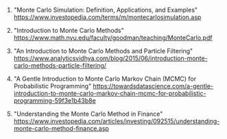 

1. "Monte Carlo Simulation: Definition, Applications, and Examples" 
https://www.investopedia.com/terms/m/montecarlosimulation.asp

2. "Introduction to Monte Carlo Methods" 
https://www.math.nyu.edu/faculty/goodman/teaching/MonteCarlo.pdf

3. "An Introduction to Monte Carlo Methods and Particle Filtering" 
https://www.analyticsvidhya.com/blog/2015/06/introduction-monte-carlo-methods-particle-filtering/

4. "A Gentle Introduction to Monte Carlo Markov Chain (MCMC) for Probabilistic Programming" 
https://towardsdatascience.com/a-gentle-introduction-to-monte-carlo-markov-chain-mcmc-for-probabilistic-programming-59f3e1b43b8e

5. "Understanding the Monte Carlo Method in Finance" 
https://www.investopedia.com/articles/investing/092515/understanding-monte-carlo-method-finance.asp